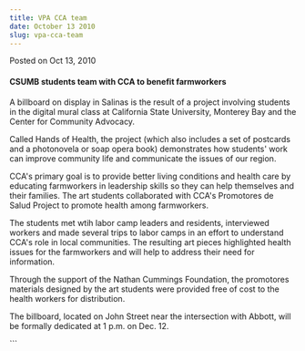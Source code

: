 ```yaml
---
title: VPA CCA team
date: October 13 2010
slug: vpa-cca-team
---
```


 
<span class="date">Posted on Oct 13, 2010 </span>
<h4>CSUMB students team with CCA to benefit farmworkers</h4>
<p>
  A billboard on display in Salinas is the result of a project involving
  students in the digital mural class at California State University, Monterey
  Bay and the Center for Community Advocacy.
</p>
<p>
  Called Hands of Health, the project (which also includes a set of postcards
  and a photonovela or soap opera book) demonstrates how students&apos; work can
  improve community life and communicate the issues of our region.
</p>
<p>
  CCA&apos;s primary goal is to provide better living conditions and health care
  by educating farmworkers in leadership skills so they can help themselves and
  their families. The art students collaborated with CCA&apos;s Promotores de
  Salud Project to promote health among farmworkers.
</p>
<p>
  The students met wtih labor camp leaders and residents, interviewed workers
  and made several trips to labor camps in an effort to understand CCA&apos;s
  role in local communities. The resulting art pieces highlighted health issues
  for the farmworkers and will help to address their need for information.
</p>
<p>
  Through the support of the Nathan Cummings Foundation, the promotores
  materials designed by the art students were provided free of cost to the
  health workers for distribution.
</p>
<p>
  The billboard, located on John Street near the intersection with Abbott, will
  be formally dedicated at 1 p.m. on Dec. 12.<br />
</p>
```
